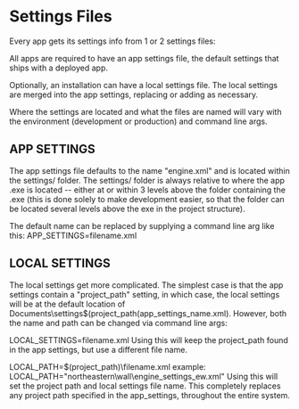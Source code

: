 Settings Files
========================

Every app gets its settings info from 1 or 2 settings files:

All apps are required to have an app settings file, the default settings that ships with a deployed app.

Optionally, an installation can have a local settings file.  The local settings are merged into the app settings, replacing or adding as necessary.

Where the settings are located and what the files are named will vary with the environment (development or production) and command line args.

APP SETTINGS
---------------------

The app settings file defaults to the name "engine.xml" and is located within the settings/ folder.  The settings/ folder is always relative to where the app .exe is located -- either at or within 3 levels above the folder containing the .exe (this is done solely to make development easier, so that the folder can be located several levels above the exe in the project structure).

The default name can be replaced by supplying a command line arg like this:  APP_SETTINGS=filename.xml

LOCAL SETTINGS
-----------------

The local settings get more complicated.  The simplest case is that the app settings contain a "project_path" setting, in which case, the local settings will be at the default location of Documents\settings\$(project_path\(app_settings_name.xml).  However, both the name and path can be changed via command line args:

LOCAL_SETTINGS=filename.xml
Using this will keep the project_path found in the app settings, but use a different file name.

LOCAL_PATH=$(project_path)\filename.xml
example:  LOCAL_PATH="northeastern\wall\engine_settings_ew.xml"
Using this will set the project path and local settings file name.  This completely replaces any project path specified in the app_settings, throughout the entire system.
